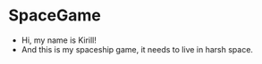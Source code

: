 # SpaceGame
- Hi, my name is Kirill!
- And this is my spaceship game, it needs to live in harsh space.
